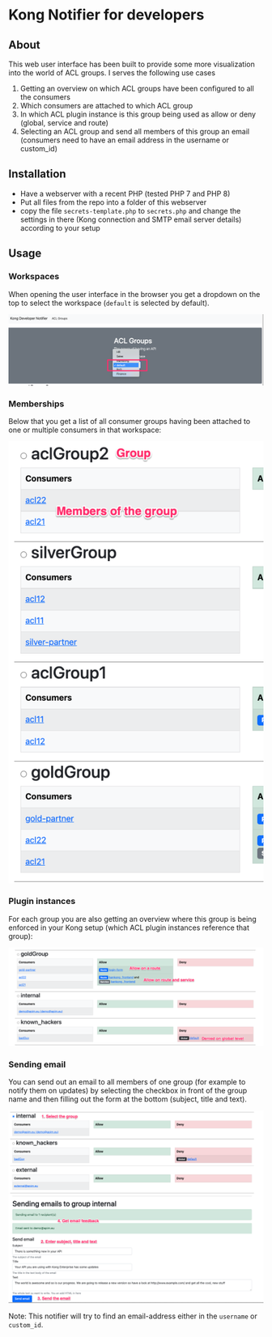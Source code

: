 # Kong Notifier for developers

## About 
This web user interface has been built to provide some more visualization into the world of ACL groups. I serves the following use cases

1. Getting an overview on which ACL groups have been configured to all the consumers
2. Which consumers are attached to which ACL group
3. In which ACL plugin instance is this group being used as allow or deny (global, service and route)
2. Selecting an ACL group and send all members of this group an email (consumers need to have an email address in the username or custom_id)

## Installation

- Have a webserver with a recent PHP (tested PHP 7 and PHP 8)
- Put all files from the repo into a folder of this webserver
- copy the file `secrets-template.php` to `secrets.php` and change the settings in there (Kong connection and SMTP email server details) according to your setup

## Usage

### Workspaces

When opening the user interface in the browser you get a dropdown on the top to select the workspace (`default` is selected by default). 

![Select workspace](images/select_workspace.png)

### Memberships

Below that you get a list of all consumer groups having been attached to one or multiple consumers in that workspace:

![Groups and consumer memberships](images/groups_and_members.png)

### Plugin instances

For each group you are also getting an overview where this group is being enforced in your Kong setup (which ACL plugin instances reference that group):

![Allow and deny](images/allow_and_deny.png)

### Sending email

You can send out an email to all members of one group (for example to notify them on updates) by selecting the checkbox in front of the group name and then filling out the form at the bottom (subject, title and text).

![Send email](images/send_email.png)

Note: This notifier will try to find an email-address either in the `username` or `custom_id`.